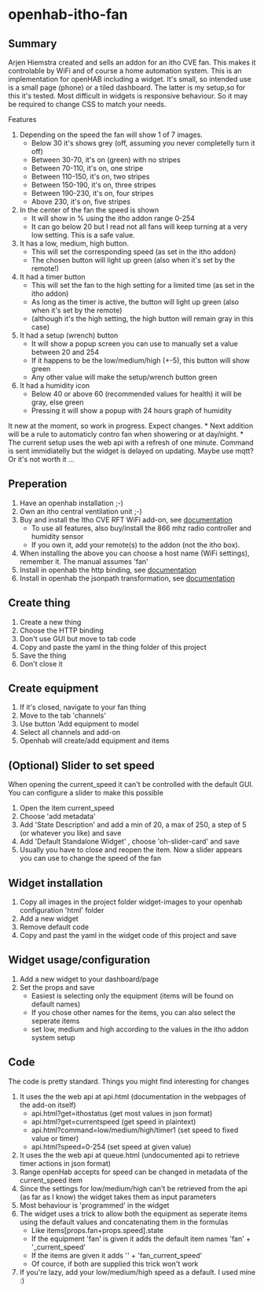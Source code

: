 # openhab-itho-fan

## Summary
Arjen Hiemstra created and sells an addon for an itho CVE fan. This makes it controlable by WiFi and of course a home automation system. This is an implementation for openHAB including a widget. It's small, so intended use is a small page (phone) or a tiled dashboard. The latter is my setup,so for this it's tested. Most difficult in widgets is responsive behaviour. So it may be required to change CSS to match your needs.

Features
1. Depending on the speed the fan will show 1 of 7 images. 
	* Below 30 it's shows grey (off, assuming you never completelly turn it off)
	* Between 30-70, it's on (green) with no stripes
	* Between 70-110, it's on, one stripe
	* Between 110-150, it's on, two stripes
	* Between 150-190, it's on, three stripes
	* Between 190-230, it's on, four stripes
	* Above 230, it's on, five stripes
2. In the center of the fan the speed is shown
	* It will show in % using the itho addon range 0-254
	* It can go below 20 but I read not all fans will keep turning at a very low setting. This is a safe value.
2. It has a low, medium, high button. 
	* This will set the corresponding speed (as set in the itho addon)
	* The chosen button will light up green (also when it's set by the remote!)
3. It had a timer button
	* This will set the fan to the high setting for a limited time (as set in the itho addon)
	* As long as the timer is active, the button will light up green (also when it's set by the remote)
	* (although it's the high setting, the high button will remain gray in this case)
4. It had a setup (wrench) button
	* It will show a popup screen you can use to manually set a value between 20 and 254
	* If it happens to be the low/medium/high (+-5), this button will show green
	* Any other value will make the setup/wrench button green
5. It had a humidity icon
	* Below 40 or above 60 (recommended values for health) it will be gray, else green
	* Pressing it will show a popup with 24 hours graph of humidity
	
It new at the moment, so work in progress. Expect changes. 
	* Next addition will be a rule to automaticly contro fan when showering or at day/night.
	* The current setup uses the web api with a refresh of one minute. Command is sent immidiatelly but the widget is delayed on updating. Maybe use mqtt? Or it's not worth it ...

## Preperation
1. Have an openhab installation ;-)
2. Own an itho central ventilation unit ;-)
3. Buy and install the Itho CVE RFT WiFi add-on, see [documentation](https://github.com/arjenhiemstra/ithowifi)
	* To use all features, also buy/install the 866 mhz radio controller and humidity sensor
	* If you own it, add your remote(s) to the addon (not the itho box).
4. When installing the above you can choose a host name (WiFi settings), remember it. The manual assumes 'fan'
5. Install in openhab the http binding, see [documentation](https://www.openhab.org/addons/bindings/http/)
6. Install in openhab the jsonpath transformation, see [documentation](https://www.openhab.org/addons/transformations/jsonpath/)

## Create thing
1. Create a new thing
2. Choose the HTTP binding
3. Don't use GUI but move to tab code
4. Copy and paste the yaml in the thing folder of this project
5. Save the thing 
6. Don't close it

## Create equipment
1. If it's closed, navigate to your fan thing
2. Move to the tab 'channels'
3. Use button 'Add equipment to model
4. Select all channels and add-on
5. Openhab will create/add equipment and items

## (Optional) Slider to set speed
When opening the current_speed it can't be controlled with the default GUI. You can configure a slider to make this possible
1. Open the item current_speed
2. Choose 'add metadata' 
3. Add 'State Description' and add a min of 20, a max of 250, a step of 5 (or whatever you like) and save
4. Add 'Default Standalone Widget' , choose 'oh-slider-card' and save
5. Usually you have to close and reopen the item. Now a slider appears you can use to change the speed of the fan

## Widget installation
1. Copy all images in the project folder widget-images to your openhab configuration 'html' folder 
1. Add a new widget
2. Remove default code
3. Copy and past the yaml in the widget code of this project and save

## Widget usage/configuration
1. Add a new widget to your dashboard/page
2. Set the props and save
	* Easiest is selecting only the equipment (items will be found on default names)
	* If you chose other names for the items, you can also select the seperate items
	* set low, medium and high according to the values in the itho addon system setup

## Code
The code is pretty standard. Things you might find interesting for changes
1. It uses the the web api at api.html (documentation  in the webpages of the add-on itself)
	* api.html?get=ithostatus (get most values in json format)
	* api.html?get=currentspeed (get speed in plaintext)
	* api.html?command=low/medium/high/timer1 (set speed to fixed value or timer)
	* api.html?speed=0-254 (set speed at given value)
2. It uses the the web api at queue.html (undocumented api to retrieve timer actions in json format)
3. Range openHab accepts for speed can be changed in metadata of the current_speed item
4. Since the settings for low/medium/high can't be retrieved from the api (as far as I know) the widget takes them as input parameters
5. Most behaviour is 'programmed' in the widget
6. The widget uses a trick to allow both the equipment as seperate items using the default values and concatenating them in the formulas
	* Like items[props.fan+props.speed].state
	* If the equipment 'fan' is given it adds the default item names 'fan' + '_current_speed'
	* If the items are given it adds '' + 'fan_current_speed'
	* Of cource, if both are supplied this trick won't work
7. If you're lazy, add your low/medium/high speed as a default. I used mine :)
	
